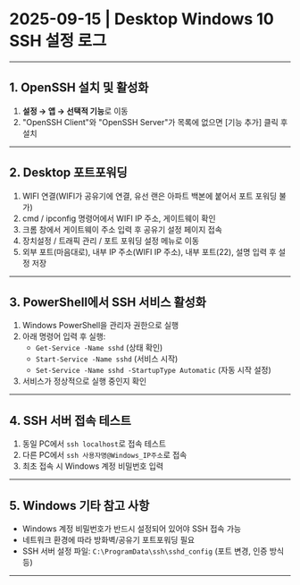 # 2025-09-15 | Desktop Windows 10 SSH 설정 로그

---
## 1. OpenSSH 설치 및 활성화
1. **설정 → 앱 → 선택적 기능**로 이동
2. "OpenSSH Client"와 "OpenSSH Server"가 목록에 없으면 [기능 추가] 클릭 후 설치

---

## 2. Desktop 포트포워딩
1. WIFI 연결(WIFI가 공유기에 연결, 유선 랜은 아파트 백본에 붙어서 포트 포워딩 불가)
2. cmd / ipconfig 명령어에서 WIFI IP 주소, 게이트웨이 확인
3. 크롬 창에서 게이트웨이 주소 입력 후 공유기 설정 페이지 접속
4. 장치설정 / 트래픽 관리 / 포트 포워딩 설정 메뉴로 이동
5. 외부 포트(마음대로), 내부 IP 주소(WIFI IP 주소), 내부 포트(22), 설명 입력 후 설정 저장

---

## 3. PowerShell에서 SSH 서비스 활성화
1. Windows PowerShell을 관리자 권한으로 실행
2. 아래 명령어 입력 후 실행:
   - `Get-Service -Name sshd` (상태 확인)
   - `Start-Service -Name sshd` (서비스 시작)
   - `Set-Service -Name sshd -StartupType Automatic` (자동 시작 설정)
3. 서비스가 정상적으로 실행 중인지 확인

---

## 4. SSH 서버 접속 테스트
1. 동일 PC에서 `ssh localhost`로 접속 테스트
2. 다른 PC에서 `ssh 사용자명@Windows_IP주소`로 접속
3. 최초 접속 시 Windows 계정 비밀번호 입력

---

## 5. Windows 기타 참고 사항
- Windows 계정 비밀번호가 반드시 설정되어 있어야 SSH 접속 가능
- 네트워크 환경에 따라 방화벽/공유기 포트포워딩 필요
- SSH 서버 설정 파일: `C:\ProgramData\ssh\sshd_config` (포트 변경, 인증 방식 등)

---